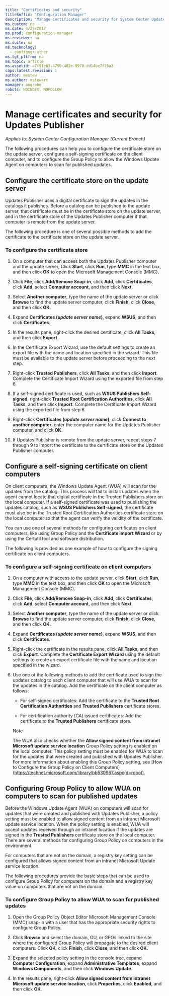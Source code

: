 ```yaml
---
title: "Certificates and security"
titleSuffix: "Configuration Manager"
description: "Manage certificates and security for System Center Updates Publisher"
ms.custom: na
ms.date: 4/29/2017
ms.prod: configuration-manager
ms.reviewer: na
ms.suite: na
ms.technology:
  - configmgr-other
ms.tgt_pltfrm: na
ms.topic: article
ms.assetid: a7f91e63-4750-402e-9970-dd14be7f76a3
caps.latest.revision: 1
author: mestew
ms.author: mstewart
manager: angrobe
robots: NOINDEX, NOFOLLOW
---
```

# Manage certificates and security for Updates Publisher

*Applies to: System Center Configuration Manager (Current Branch)*

The following procedures can help you to configure the certificate store on the update server, configure a self-signing certificate on the client computer, and to configure the Group Policy to allow the Windows Update Agent on computers to scan for published updates.

## Configure the certificate store on the update server
 Updates Publisher uses a digital certificate to sign the updates in the catalogs it publishes. Before a catalog can be published to the update server, that certificate must be in the certificate store on the update server, and in the certificate store of the Updates Publisher computer if that computer is remote from the update server.

The following procedure is one of several possible methods to add the certificate to the certificate store on the update server.

### To configure the certificate store
1.  On a computer that can access both the Updates Publisher computer and the update server, Click **Start**, click **Run**, type **MMC** in the text box, and then click **OK** to open the Microsoft Management Console (MMC).

2.  Click **File**, click **Add/Remove Snap-in**, click **Add**, click **Certificates**, click **Add**, select **Computer account**, and then click **Next**.

3.  Select **Another computer**, type the name of the update server or click **Browse** to find the update server computer, click **Finish**, click **Close**, and then click **OK**.

4.  Expand **Certificates (*update server name*)**, expand **WSUS**, and then click **Certificates**.

5.  In the results pane, right-click the desired certificate, click **All Tasks**, and then click **Export**.

6.  In the Certificate Export Wizard, use the default settings to create an export file with the name and location specified in the wizard. This file must be available to the update server before proceeding to the next step.

7.  Right-click **Trusted Publishers**, click **All Tasks**, and then click **Import**. Complete the Certificate Import Wizard using the exported file from step 6.

8.  If a self-signed certificate is used, such as **WSUS Publishers Self-signed**, right-click **Trusted Root Certification Authorities**, click **All Tasks**, and then click **Import**. Complete the Certificate Import Wizard using the exported file from step 6.

9.  Right-click **Certificates (*update server name*)**, click **Connect to another computer**, enter the computer name for the Updates Publisher computer, and click **OK**.

10. If Updates Publisher is remote from the update server, repeat steps 7 through 9 to import the certificate to the certificate store on the Updates Publisher computer.



## Configure a self-signing certificate on client computers
On client computers, the Windows Update Agent (WUA) will scan for the updates from the catalog. This process will fail to install updates when the agent cannot locate that digital certificate in the Trusted Publishers store on the local computer. If a self-signed certificate was used to publishing the updates catalog, such as **WSUS Publishers Self-signed**, the certificate must also be in the Trusted Root Certification Authorities certificate store on the local computer so that the agent can verify the validity of the certificate.

You can use one of several methods for configuring certificates on client computers, like using Group Policy and the **Certificate Import Wizard** or by using the Certutil tool and software distribution.

The following is provided as one example of how to configure the signing certificate on client computers.

### To configure a self-signing certificate on client computers
1.  On a computer with access to the update server, click **Start**, click **Run**, type **MMC** in the text box, and then click **OK** to open the Microsoft Management Console (MMC).

2.  Click **File**, click **Add/Remove Snap-in**, click **Add**, click **Certificates**, click **Add**, select **Computer account**, and then click **Next**.

3.  Select **Another computer**, type the name of the update server or click **Browse** to find the update server computer, click **Finish**, click **Close**, and then click **OK**.

4.  Expand **Certificates (*update server name*)**, expand **WSUS**, and then click **Certificates**.

5.  Right-click the certificate in the results pane, click **All Tasks**, and then click **Export**. Complete the **Certificate Export Wizard** using the default settings to create an export certificate file with the name and location specified in the wizard.

6.  Use one of the following methods to add the certificate used to sign the updates catalog to each client computer that will use WUA to scan for the updates in the catalog. Add the certificate on the client computer as follows:

    -   For self-signed certificates: Add the certificate to the **Trusted Root Certification Authorities** and **Trusted Publishers** certificate stores.

    -   For certification authority (CA) issued certificates: Add the certificate to the **Trusted Publishers** certificate store.

    > [!NOTE]
    > The WUA also checks whether the **Allow signed content from intranet Microsoft update service location** Group Policy setting is enabled on the local computer. This policy setting must be enabled for WUA to scan for the updates that were created and published with Updates Publisher. For more information about enabling this Group Policy setting, see [How to Configure the Group Policy on Client Computers](https://technet.microsoft.com/library/bb530967.aspx(d=robot).



## Configuring Group Policy to allow WUA on computers to scan for published updates
Before the Windows Update Agent (WUA) on computers will scan for updates that were created and published with Updates Publisher, a policy setting must be enabled to allow signed content from an intranet Microsoft update service location. When the policy setting is enabled, WUA will accept updates received through an intranet location if the updates are signed in the **Trusted Publishers** certificate store on the local computer. There are several methods for configuring Group Policy on computers in the environment.

For computers that are not on the domain, a registry key setting can be configured that allows signed content from an intranet Microsoft Update service location.

The following procedures provide the basic steps that can be used to configure Group Policy for computers on the domain and a registry key value on computers that are not on the domain.

### To configure Group Policy to allow WUA to scan for published updates
1.  Open the Group Policy Object Editor Microsoft Management Console (MMC) snap-in with a user that has the appropriate security rights to configure Group Policy.

2.  Click **Browse** and select the domain, OU, or GPOs linked to the site where the configured Group Policy will propagate to the desired client computers. Click **OK**, click **Finish**, click **Close**, and then click **OK**.

3.  Expand the selected policy setting in the console tree, expand **Computer Configuration**, expand **Administrative Templates**, expand **Windows Components**, and then click **Windows Update**.

4.  In the results pane, right-click **Allow signed content from intranet Microsoft update service location**, click **Properties**, click **Enabled**, and then click **OK**.
